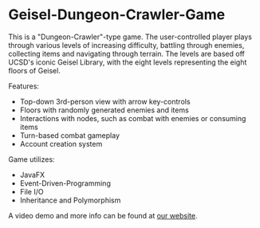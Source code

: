 # Geisel-Dungeon-Crawler-Game

This is a "Dungeon-Crawler"-type game. 
The user-controlled player plays through various levels of increasing difficulty, battling through enemies, collecting items and navigating through terrain. The levels are based off UCSD's iconic Geisel Library, with the eight levels representing the eight floors of Geisel. <br />

Features: 
* Top-down 3rd-person view with arrow key-controls
* Floors with randomly generated enemies and items
* Interactions with nodes, such as combat with enemies or consuming items
* Turn-based combat gameplay
* Account creation system

Game utilizes: 
* JavaFX
* Event-Driven-Programming
* File I/O
* Inheritance and Polymorphism

A video demo and more info can be found at [our website](https://60alex60.wixsite.com/geiseldungeon/video-demo). 
